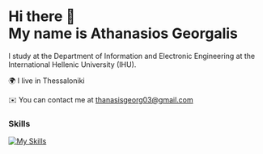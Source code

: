 <h1>Hi there 👋 <br>My name is Athanasios Georgalis</h1>

I study at the Department of Information and Electronic Engineering at the International Hellenic University (IHU).

🌍 I live in Thessaloniki<br>
<!--🖥️ Here is my <a href="https://thanasisgeorg.github.io/my_portfolio/" target="_blank">portfolio</a><br>-->
✉️ You can contact me at <a>thanasisgeorg03@gmail.com</a>

### Skills

[![My Skills](https://skillicons.dev/icons?i=c,cpp,java,html,css,js,arduino)](https://skillicons.dev)
